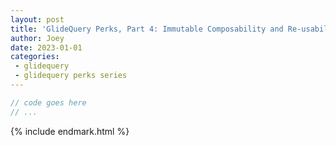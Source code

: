 ```yaml
---
layout: post
title: 'GlideQuery Perks, Part 4: Immutable Composability and Re-usability'
author: Joey
date: 2023-01-01
categories:
 - glidequery
 - glidequery perks series
---
```





~~~ javascript
// code goes here
// ...
~~~





{% include endmark.html %}

